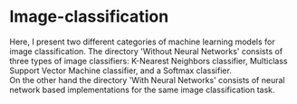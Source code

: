 # Image-classification 
Here, I present two different categories of machine learning models for image classification. The directory 'Without Neural Networks' consists of three types of image classifiers: K-Nearest Neighbors classifier, Multiclass Support Vector Machine classifier, and a Softmax classifier.<br>
On the other hand the directory 'With Neural Networks' consists of neural network based implementations for the same image classification task.

